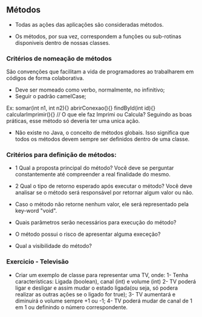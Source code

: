 ## Métodos
- Todas as ações das aplicações são consideradas métodos.

- Os métodos, por sua vez, correspondem a funções ou sub-rotinas disponiveis dentro de nossas classes.

### Critérios de nomeação de métodos
São convenções que facilitam a vida de programadores ao trabalharem em códigos de forma colaborativa.

- Deve ser momeado como verbo, normalmente, no infinitivo;
- Seguir o padrão camelCase;

Ex:
somar(int n1, int n2){}
abrirConexao(){}
findById(int id){}
calcularImprimir(){} // O que ele faz Imprimi ou Calcula? Seguindo as boas práticas, esse método só deveria ter uma unica ação.

- Não existe no Java, o conceito de métodos globais. Isso significa que todos os métodos devem sempre ser definidos dentro de uma classe.

### Critérios para definição de métodos:
- 1 Qual a proposta principal do método? Você deve se perguntar constantemente até compreender a real finalidade do mesmo.
- 2 Qual o tipo de retorno esperado após executar o método? Você deve analisar se o método será responsável por retornar algum valor ou não.
- Caso o método não retorne nenhum valor, ele será representado pela key-word "void".

- Quais parâmetros serão necessários para execução do método?
- O método possui o risco de apresentar alguma execeção? 
- Qual a visibilidade do método?

### Exercicio - Televisão
- Criar um exemplo de classe para representar uma TV, onde:
1- Tenha características: Ligada (boolean), canal (int) e volume (int)
2- TV poderá ligar e desligar e assim mudar o estado ligada(ou seja, só podera realizar as outras ações se o ligado for true);
3- TV aumentará e diminuirá o volume sempre +1 ou -1;
4- TV poderá mudar de canal de 1 em 1 ou definindo o número correspondente.
